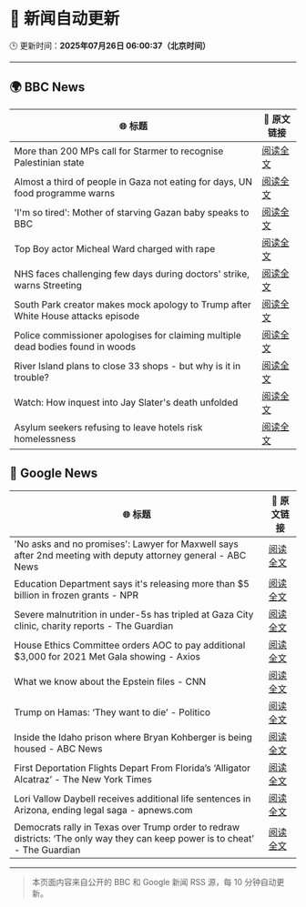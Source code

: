 # 🧠 新闻自动更新

🕒 更新时间：**2025年07月26日 06:00:37（北京时间）**

---

## 🌍 BBC News

| 🌐 标题 | 🔗 原文链接 |
|--------|-------------|
| More than 200 MPs call for Starmer to recognise Palestinian state | [阅读全文](https://www.bbc.com/news/articles/cx202zvygmlo) |
| Almost a third of people in Gaza not eating for days, UN food programme warns | [阅读全文](https://www.bbc.com/news/articles/ckgjg81qqwvo) |
| 'I'm so tired': Mother of starving Gazan baby speaks to BBC | [阅读全文](https://www.bbc.com/news/videos/c4gdg13rrx4o) |
| Top Boy actor Micheal Ward charged with rape | [阅读全文](https://www.bbc.com/news/articles/c04d4k6n5dyo) |
| NHS faces challenging few days during doctors' strike, warns Streeting | [阅读全文](https://www.bbc.com/news/articles/c0epel8gd49o) |
| South Park creator makes mock apology to Trump after White House attacks episode | [阅读全文](https://www.bbc.com/news/articles/cz7l7g21e0yo) |
| Police commissioner apologises for claiming multiple dead bodies found in woods | [阅读全文](https://www.bbc.com/news/articles/c1e0e1wypljo) |
| River Island plans to close 33 shops - but why is it in trouble? | [阅读全文](https://www.bbc.com/news/articles/c873755llwlo) |
| Watch: How inquest into Jay Slater's death unfolded | [阅读全文](https://www.bbc.com/news/videos/cvgegwxg9x0o) |
| Asylum seekers refusing to leave hotels risk homelessness | [阅读全文](https://www.bbc.com/news/articles/cm2l2rn487ko) |

## 📰 Google News

| 🌐 标题 | 🔗 原文链接 |
|--------|-------------|
| 'No asks and no promises': Lawyer for Maxwell says after 2nd meeting with deputy attorney general - ABC News | [阅读全文](https://news.google.com/rss/articles/CBMikwFBVV95cUxOWUh2a1Vnc0JDUS1QYnI3M1hJWDFWYTNHNFQxYm85OUNRRExWYzNGSFJKMkpVQU04cElFb01pRTFBV0RnTmM1dzhSOGE0TGFJUkNBM3c4aF85dWpJNHBLNXJ3czM0dnBfUzBTeE1NWTNLaHk3aVJ5VmtPUlVWcHFvWXd1YlYyRHR3dkdVbklkV3ZFOGfSAZgBQVVfeXFMTm85eWZBZjdWb2R6aTlJY3FFNHg4SDdwdlEwQ3l6Yk11blpTbnA3bkpNeDNKUUQ2a1FKdUs5NEFfOHNHZGJHQ3hiWElJbUxmT0JRVGtSQlVISXltVHF6TnZ1eFk2V2p2SEdaODJCbFdhZGZrX0c1QmY3WW9GV0QwM3pVUFp6UlBlanFEb2FzOS04enZRdFJGQ1g?oc=5) |
| Education Department says it's releasing more than $5 billion in frozen grants - NPR | [阅读全文](https://news.google.com/rss/articles/CBMifEFVX3lxTE1pcG52QkxhNFViSVlrTExFOElJVkh5Um9RSV9qU29VZHBXZWx2NUN4VmhkMmU2bmJRLWlXQW1maWFUTHg0XzcwdFpuWDlRUHh6Ui11WmNRdmdraFVyMG9GM3ZSMDVMYTBWb2FXdGJ1QlpVZldRdm9TZTNEejE?oc=5) |
| Severe malnutrition in under-5s has tripled at Gaza City clinic, charity reports - The Guardian | [阅读全文](https://news.google.com/rss/articles/CBMitgFBVV95cUxNaXVPQ0t5TUdGSF9iR1ZGRDVpbV9tS01sS1FwRndHblFFQWNGZ1dDcW1DVks0TkNtWS1NaUczSU5jWUI5SHVmcTBkUmRRNG1tdHhqVDNBeXpaRTVpOXBTS2tWRjk1RlhPVVFTOVNYeGhpNUt5d2lhbVhibDBnTm9PZjFyV1AwZ0J3bS14eXlmdHQ0ZDhySzU3TFBtazNIUmdhLWllUFFRcEpqU0tLVzhOTlplMk1hdw?oc=5) |
| House Ethics Committee orders AOC to pay additional $3,000 for 2021 Met Gala showing - Axios | [阅读全文](https://news.google.com/rss/articles/CBMingFBVV95cUxONGh3alFka1phUlFiOVloNXR5REdNS2VQTExDaTdQeDF3RHFvZjJCa1pQNnh2U1NJc1BjMThwZm04VExDR3htVl91VGJYT0Y5aUtGMWxKVEx4TV9RSHY1LXVIXzItSkhjemhOVHVXRHFkcVp2Tkk4d1VYQUtGRXpwa2VrYmFmQ2RJc053WS0ybXdScnJfekZ0d3dVVnBydw?oc=5) |
| What we know about the Epstein files - CNN | [阅读全文](https://news.google.com/rss/articles/CBMifEFVX3lxTE9ib19oQWlyX0xzbk12YjJGcHNtbk1uaDdNSkZ3MHdBc28yTU9XTzJZTzlVa2I3b3VLSEpSM2JIZDNIUW81TGhnVUtIdVhyQnBYelpGQWZHTVRrV1F4UjBiLUtEd3VKSVpuZkU1N2NkWWg1TVI2MmxVXzh3X0jSAYIBQVVfeXFMTndxakt5bjVQSGtKeTgwdlBNUFJGZTlENkxyM1l0RmtXSWNqTVFmcDllWnY4X1B0RUVpaE5TdWkzajE1RFZCTENWZUxNZjJSTTdJYmR6ZGl6dTNuUXJ5YUlkVEhXaHpHYXZIdElGUFYtbzhLT1hlc0dlN256ZjlXbDZWdw?oc=5) |
| Trump on Hamas: ‘They want to die’ - Politico | [阅读全文](https://news.google.com/rss/articles/CBMibkFVX3lxTE9ubUVmV0xsZ3pRVzZuNnc0ajVMc2lYOUd4SXdWUFdNVVR4Qld6bHRQVVVyOGQxQWN6SmRBUHBBbW5uYktWVjlnLUJnTGI3ZXJfMHBzVmdyTThDQTFVc0RGZHpWY3pSSW56ZVUxdHNn?oc=5) |
| Inside the Idaho prison where Bryan Kohberger is being housed - ABC News | [阅读全文](https://news.google.com/rss/articles/CBMikAFBVV95cUxPX0ZxV1ZCVlNLX1Raenhoczk0amNHV3FpSFdURnVsSmplTXU3LWFRYVV2QmNQT0x0X0F5UW1WM09SWjdCVGlPX0E1VDZmbURPdlJkWFJWZk9IdGFCaVNtOHZKLTVtd211dlRaNDhnR1FUV1NKbF9KSzZxb0twUUpoWVJzbnNnUVJlVDdBOGlwenc?oc=5) |
| First Deportation Flights Depart From Florida’s ‘Alligator Alcatraz’ - The New York Times | [阅读全文](https://news.google.com/rss/articles/CBMiiAFBVV95cUxQd2hpazdiMWU4S3VOUVlaR3FScXFjeWJvY0RLSDk3eTZtZ0s0Y2pVU1VsM1ZoMV8wSzBHODJiYlYzdFFuWnZBeUR3bzZJUDNjaTBSeGJLYXg2VEF6RWk4dUlVbnllTnlUdk0tZnIyd2F4OFpqVkYyQi01SzNCbThFdU9adzg0S1o1?oc=5) |
| Lori Vallow Daybell receives additional life sentences in Arizona, ending legal saga - apnews.com | [阅读全文](https://news.google.com/rss/articles/CBMiswFBVV95cUxPUlN3QVhNSXlpZXkyYlVpc2V5Z3J2Rkl6SVZlQkxXUTR0d29TQWgwaExsM0hlM3VUSzNfdnVjZ2FzaWZZUDNSeXRFTlZPYjhHZlRHN1FubmNHTmJKZTJhNEwtNGtZbldlbXdyREVRZGxmRVg1c3JiV1NkWWRRUGpoRkVqaW5VSTZmcjl1b1VaTFlKdHdJUUJ4RXRKTGc0WldoZXNBeXY2NGxLWjUzQktfS1J5UQ?oc=5) |
| Democrats rally in Texas over Trump order to redraw districts: ‘The only way they can keep power is to cheat’ - The Guardian | [阅读全文](https://news.google.com/rss/articles/CBMimAFBVV95cUxNWDR2SnE5TW1HdVdSX1V3a2UxMXJ4aUd4YVhYaFVENXVuNG9JVTBjNUNXOTVKUmZsSkhDWkM3Slh0QTlId1YyVmp6LThRZ1JvdllKWWI2d2lhd2o0TnI5c2NNQlluRlc4QXJ3RTQ1RjM2Q25aaEpYSUo2VWRoOGFndmpKTFRjMTZ5Zldsb3ZZZWlfbkcxenBpQg?oc=5) |

---
> 本页面内容来自公开的 BBC 和 Google 新闻 RSS 源，每 10 分钟自动更新。